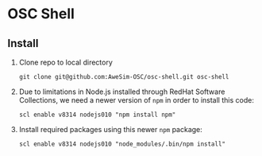 # OSC Shell

## Install

1.  Clone repo to local directory

    ```
    git clone git@github.com:AweSim-OSC/osc-shell.git osc-shell
    ```

2.  Due to limitations in Node.js installed through RedHat Software Collections,
    we need a newer version of `npm` in order to install this code:

    ```
    scl enable v8314 nodejs010 "npm install npm"
    ```

3. Install required packages using this newer `npm` package:

    ```
    scl enable v8314 nodejs010 "node_modules/.bin/npm install"
    ```
